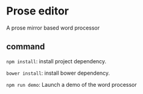 # Prose editor

A prose mirror based word processor

## command

`npm install`: install project dependency.

`bower install`: install bower dependency.

`npm run demo`: Launch a demo of the word processor
